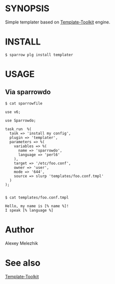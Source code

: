 # SYNOPSIS

Simple templater based on [Template-Toolkit](http://template-toolkit.org) engine.


# INSTALL

    $ sparrow plg install templater


# USAGE

## Via sparrowdo

  
    $ cat sparrowfile
    
    use v6;
    
    use Sparrowdo;
    
    task_run  %(
      task => 'install my config',
      plugin => 'templater',
      parameters => %(
        variables => %(
          name => 'sparrowdo',
          language => 'perl6'
        ),
        target => '/etc/foo.conf',
        owner => 'user',
        mode => '644',
        source => slurp 'templates/foo.conf.tmpl'
      )
    );
    
  
    $ cat templates/foo.conf.tmpl
  
    Hello, my name is [% name %]!
    I speak [% language %]
    


# Author

Alexey Melezhik

# See also

[Template-Toolkit](http://template-toolkit.org)
